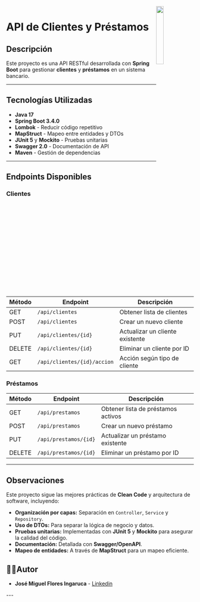 <img src="https://cdn.icon-icons.com/icons2/632/PNG/512/users_icon-icons.com_57999.png" width="20%" style="float: right">

# API de Clientes y Préstamos

## Descripción
Este proyecto es una API RESTful desarrollada con **Spring Boot** para gestionar **clientes** y **préstamos** en un sistema bancario.

---

## Tecnologías Utilizadas
- **Java 17**
- **Spring Boot 3.4.0**
- **Lombok** - Reducir código repetitivo
- **MapStruct** - Mapeo entre entidades y DTOs
- **JUnit 5** y **Mockito** - Pruebas unitarias
- **Swagger 2.0** - Documentación de API
- **Maven** - Gestión de dependencias

---

## Endpoints Disponibles

### Clientes
| Método | Endpoint             | Descripción                      |
|--------|----------------------|----------------------------------|
| GET    | `/api/clientes`      | Obtener lista de clientes        |
| POST   | `/api/clientes`      | Crear un nuevo cliente           |
| PUT    | `/api/clientes/{id}` | Actualizar un cliente existente  |
| DELETE | `/api/clientes/{id}` | Eliminar un cliente por ID       |
| GET    | `/api/clientes/{id}/accion` | Acción según tipo de cliente |

### Préstamos
| Método | Endpoint              | Descripción                      |
|--------|-----------------------|----------------------------------|
| GET    | `/api/prestamos`      | Obtener lista de préstamos activos |
| POST   | `/api/prestamos`      | Crear un nuevo préstamo          |
| PUT    | `/api/prestamos/{id}` | Actualizar un préstamo existente |
| DELETE | `/api/prestamos/{id}` | Eliminar un préstamo por ID      |



---

## **Observaciones**
Este proyecto sigue las mejores prácticas de **Clean Code** y arquitectura de software, incluyendo:

- **Organización por capas:** Separación en `Controller`, `Service` y `Repository`.
- **Uso de DTOs:** Para separar la lógica de negocio y datos.
- **Pruebas unitarias:** Implementadas con **JUnit 5** y **Mockito** para asegurar la calidad del código.
- **Documentación:** Detallada con **Swagger/OpenAPI**.
- **Mapeo de entidades:** A través de **MapStruct** para un mapeo eficiente.


<h2>‍👨‍💻Autor</h2>
<ul>
<li><b>José Miguel Flores Ingaruca</b> - <a href="https://www.linkedin.com/in/jose-miguel-flores-ingaruca/">Linkedin</a> </li> 
</ul>
---
